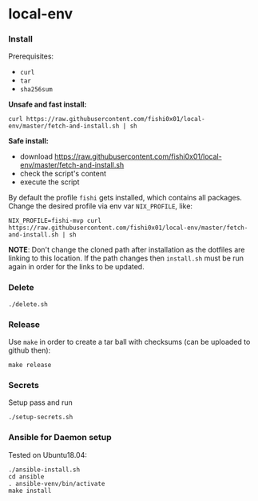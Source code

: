 # local-env
### Install

Prerequisites: 
* `curl`
* `tar` 
* `sha256sum`

**Unsafe and fast install:**
```
curl https://raw.githubusercontent.com/fishi0x01/local-env/master/fetch-and-install.sh | sh
```

**Safe install:**
- download https://raw.githubusercontent.com/fishi0x01/local-env/master/fetch-and-install.sh
- check the script's content
- execute the script

By default the profile `fishi` gets installed, which contains all packages. 
Change the desired profile via env var `NIX_PROFILE`, like:
```
NIX_PROFILE=fishi-mvp curl https://raw.githubusercontent.com/fishi0x01/local-env/master/fetch-and-install.sh | sh
```

**NOTE**: Don't change the cloned path after installation as the dotfiles are linking to this location. If the path changes then `install.sh` must be run again in order for the links to be updated.

### Delete
```
./delete.sh
```

### Release

Use `make` in order to create a tar ball with checksums (can be uploaded to github then):

```
make release
```

### Secrets

Setup pass and run

```
./setup-secrets.sh
```

### Ansible for Daemon setup

Tested on Ubuntu18.04:
```
./ansible-install.sh
cd ansible
. ansible-venv/bin/activate
make install
```
